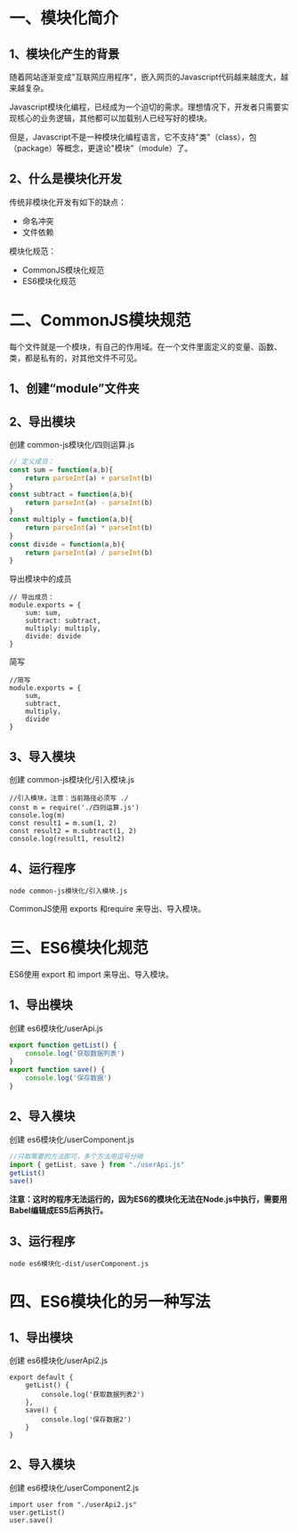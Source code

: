 # 一、模块化简介 

## 1、模块化产生的背景

随着网站逐渐变成"互联网应用程序"，嵌入网页的Javascript代码越来越庞大，越来越复杂。

Javascript模块化编程，已经成为一个迫切的需求。理想情况下，开发者只需要实现核心的业务逻辑，其他都可以加载别人已经写好的模块。

但是，Javascript不是一种模块化编程语言，它不支持"类"（class），包（package）等概念，更遑论"模块"（module）了。

## 2、什么是模块化开发

传统非模块化开发有如下的缺点：

- 命名冲突
- 文件依赖

模块化规范：

- CommonJS模块化规范
- ES6模块化规范

# 二、CommonJS模块规范

每个文件就是一个模块，有自己的作用域。在一个文件里面定义的变量、函数、类，都是私有的，对其他文件不可见。

## 1、创建“module”文件夹

## 2、导出模块

创建 common-js模块化/四则运算.js

```js
// 定义成员：
const sum = function(a,b){
    return parseInt(a) + parseInt(b)
}
const subtract = function(a,b){
    return parseInt(a) - parseInt(b)
}
const multiply = function(a,b){
    return parseInt(a) * parseInt(b)
}
const divide = function(a,b){
    return parseInt(a) / parseInt(b)
}
```

导出模块中的成员

```
// 导出成员：
module.exports = {
    sum: sum,
    subtract: subtract,
    multiply: multiply,
    divide: divide
}
```

简写

```
//简写
module.exports = {
    sum,
    subtract,
    multiply,
    divide
}
```

## 3、导入模块

创建 common-js模块化/引入模块.js

```
//引入模块，注意：当前路径必须写 ./
const m = require('./四则运算.js')
console.log(m)
const result1 = m.sum(1, 2)
const result2 = m.subtract(1, 2)
console.log(result1, result2)
```

## 4、运行程序

```
node common-js模块化/引入模块.js
```

CommonJS使用 exports 和require 来导出、导入模块。

# 三、ES6模块化规范

ES6使用 export 和 import 来导出、导入模块。

## 1、导出模块

创建 es6模块化/userApi.js

```js
export function getList() {
    console.log('获取数据列表')
}
export function save() {
    console.log('保存数据')
}
```

## 2、导入模块

创建 es6模块化/userComponent.js

```js
//只取需要的方法即可，多个方法用逗号分隔
import { getList, save } from "./userApi.js"
getList()
save()
```

**注意：这时的程序无法运行的，因为ES6的模块化无法在Node.js中执行，需要用Babel编辑成ES5后再执行。**

## 3、运行程序 

```
node es6模块化-dist/userComponent.js
```

# 四、ES6模块化的另一种写法

## 1、导出模块

创建 es6模块化/userApi2.js

```
export default {
    getList() {
        console.log('获取数据列表2')
    },
    save() {
        console.log('保存数据2')
    }
}
```

## **2、导入模块**

创建 es6模块化/userComponent2.js

```
import user from "./userApi2.js"
user.getList()
user.save()
```